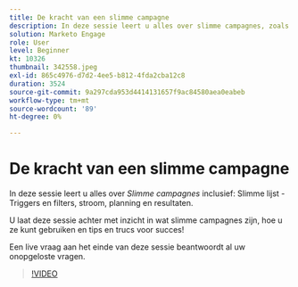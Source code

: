 ```yaml
---
title: De kracht van een slimme campagne
description: In deze sessie leert u alles over slimme campagnes, zoals Slimme lijst - Triggers en filters, Stroom, Planning en Resultaten.
solution: Marketo Engage
role: User
level: Beginner
kt: 10326
thumbnail: 342558.jpeg
exl-id: 865c4976-d7d2-4ee5-b812-4fda2cba12c8
duration: 3524
source-git-commit: 9a297cda953d4414131657f9ac84580aea0eabeb
workflow-type: tm+mt
source-wordcount: '89'
ht-degree: 0%

---
```


# De kracht van een slimme campagne

In deze sessie leert u alles over *Slimme campagnes* inclusief: Slimme lijst - Triggers en filters, stroom, planning en resultaten.

U laat deze sessie achter met inzicht in wat slimme campagnes zijn, hoe u ze kunt gebruiken en tips en trucs voor succes!

Een live vraag aan het einde van deze sessie beantwoordt al uw onopgeloste vragen.

>[!VIDEO](https://video.tv.adobe.com/v/342558/?quality=12&learn=on)
